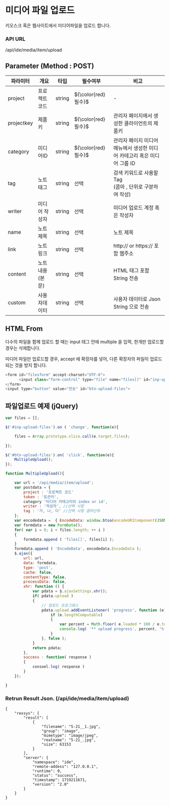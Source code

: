 미디어 파일 업로드
==========================

키오스크 혹은 웹사이트에서 미디어파일을 업로드 합니다.

### API URL

/api/ide/media/item/upload

## Parameter (Method : POST)

|파라미터|개요|타입|필수여부|비고|
|------|---|---|---|---|
|project|프로젝트 코드|string|${\color{red}필수}$|-|
|projectkey|제품키|string|${\color{red}필수}$|관리자 페이지에서 생성한 클라이언트의 제품키|
|category|미디어ID|string|${\color{red}필수}$|관리자 페이지 미디어 메뉴에서 생성한 미디어 카테고리 혹은 미디어 그룹 ID|
|tag|노트 태그|string|선택|검색 키워드로 사용할 Tag<br>(콤마 , 단위로 구분하여 작성)|
|writer|미디어 작성자|string|선택|미디어 업로드 계정 혹은 작성자|
|name|노트 제목|string|선택|노트 제목|
|link|노트 링크|string|선택|http:// or https:// 포함 웹주소|
|content|노트 내용(본문)|string|선택|HTML 태그 포함 String 전송|
|custom|사용자데이터|string|선택|사용자 데이터로 Json String 으로 전송|






## HTML From 

다수의 파일을 함께 업로드 할 때는 input 태그 안에 multiple 을 입력, 한개만 업로드할 경우는 삭제합니다.

미디어 파일만 업로드할 경우, accept 에 확장자를 넣어, 다른 확장자의 파일이 업로드되는 것을 방지 합니다.

```javascript
<form id="filesform" accept-charset="UTF-8">
      <input class="form-control" type="file" name="files[]" id="inp-upload-files" accept=".jpg, .png, .gif, .mp3, .mp4, .webm" multiple>
</form>
<input type="button" value="전송" id="btn-upload-files">
```
## 파일업로드 예제 (jQuery)

```javascript
var files = [];

$('#inp-upload-files').on ( 'change', function(e){

	files = Array.prototype.slice.call(e.target.files);
	
});

$('#btn-upload-files').on( 'click', function(e){
	MultipleUpload();
});

function MultipleUpload(){

	var url = '/api/media/item/upload';
	var postdata = {
		project : '프로젝트 코드'
		token : '토큰키',
		category '미디어 카테고리의 index or id',
		writer : '작성자', //선택 사항
		tag : '가, 나, 다' //선택 사항 콤마단위
	};
	var encodedata =  { EncodeData: window.btoa(encodeURIComponent(JSON.stringify( postdata ))) };
	var formdata = new FormData();
	for( var i = 0; i < files.length; ++ i )
	{
		formdata.append ( 'files[]', files[i] );
	}
	formdata.append ( 'EncodeData', encodedata.EncodeData );
	$.ajax({
		url: url,
		data: formdata,
		type: 'post',
		cache: false,
		contentType: false,
		processData: false,  
		xhr: function () {
			var pdata = $.ajaxSettings.xhr();
			if( pdata.upload )
			{
				// 업로드 프로그레스
				pdata.upload.addEventListener( 'progress', function (e) {
					if (e.lengthComputable) 
					{
						var percent = Math.floor( e.loaded * 100 / e.total );
						console.log( '** upload progress', percent, '%' );
					}
				}, false );
			}
			return pdata;
		},
		success : function( response ) 
		{
			consoel.log( response )
		}
	});

}


```

### Retrun Result Json. (/api/ide/media/item/upload)

```
{
    "rexsys": {
        "result": [
            {
                "filename": "5-21__1.jpg",
                "group": "image",
                "mimetype": "image/jpeg",
                "realname": "5-21_.jpg",
                "size": 63153
            }
        ],
        "server": {
            "namespace": "ide",
            "remote-addess": "127.0.0.1",
            "runtime": 0,
            "status": "success",
            "timestamp": 1719211671,
            "version": "2.0"
        }
    }
}
```
